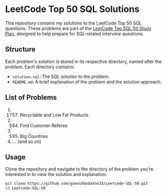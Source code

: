 # LeetCode Top 50 SQL Solutions

This repository contains my solutions to the LeetCode Top 50 SQL questions. These problems are part of the [LeetCode Top SQL 50 Study Plan](https://leetcode.com/studyplan/top-sql-50/), designed to help prepare for SQL-related interview questions.

## Structure

Each problem's solution is stored in its respective directory, named after the problem. Each directory contains:
- `solution.sql`: The SQL solution to the problem.
- `README.md`: A brief explanation of the problem and the solution approach.

## List of Problems

1. 1757. Recyclable and Low Fat Products
2. 584. Find Customer Referee
3. 595. Big Countries
4. ... (and so on)

## Usage

Clone the repository and navigate to the directory of the problem you're interested in to view the solution and explanation.

```bash
git clone https://github.com/ganeshbodakhe33/Leetcode-SQL-50.git
cd Leetcode-SQL-50
